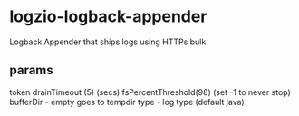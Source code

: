 # logzio-logback-appender
Logback Appender that ships logs using HTTPs bulk

## params
token
drainTimeout (5) (secs)
fsPercentThreshold(98) (set -1 to never stop)
bufferDir - empty goes to tempdir
type - log type (default java)